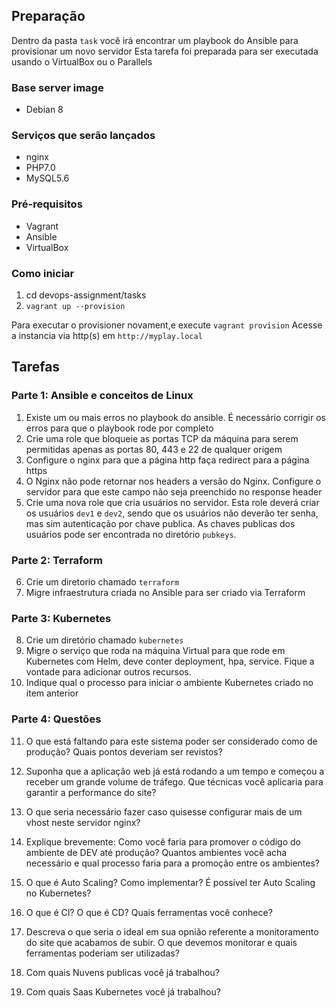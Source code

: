 ## Preparação
Dentro da pasta `task` você irá encontrar um playbook do Ansible para provisionar um novo servidor
Esta tarefa foi preparada para ser executada usando o VirtualBox ou o Parallels

### Base server image
- Debian 8

### Serviços que serão lançados
- nginx
- PHP7.0
- MySQL5.6

### Pré-requisitos
- Vagrant
- Ansible
- VirtualBox

### Como iniciar
1. cd devops-assignment/tasks
2. `vagrant up --provision`

Para executar o provisioner novament,e execute `vagrant provision`
Acesse a instancia via http(s) em `http://myplay.local`

## Tarefas
### Parte 1: Ansible e conceitos de Linux
01. Existe um ou mais erros no playbook do ansible. É necessário corrigir os erros para que o playbook rode por completo
02. Crie uma role que bloqueie as portas TCP da máquina para serem permitidas apenas as portas 80, 443 e 22 de qualquer origem
03. Configure o nginx para que a página http faça redirect para a página https
04. O Nginx não pode retornar nos headers a versão do Nginx. Configure o servidor para que este campo não seja preenchido no response header
05. Crie uma nova role que cria usuários no servidor. Esta role deverá criar os usuários `dev1` e `dev2`, sendo que os usuários não deverão ter senha, mas sim autenticação por chave publica. As chaves publicas dos usuários pode ser encontrada no diretório `pubkeys`.

### Parte 2: Terraform
06. Crie um diretorio chamado `terraform`
07. Migre infraestrutura criada no Ansible para ser criado via Terraform

### Parte 3: Kubernetes
08. Crie um diretório chamado `kubernetes`
09. Migre o serviço que roda na máquina Virtual para que rode em Kubernetes com Helm, deve conter deployment, hpa, service. Fique a vontade para adicionar outros recursos.
10. Indique qual o processo para iniciar o ambiente Kubernetes criado no item anterior

### Parte 4: Questões
11. O que está faltando para este sistema poder ser considerado como de produção? Quais pontos deveriam ser revistos?

12. Suponha que a aplicação web já está rodando a um tempo e começou a receber um grande volume de tráfego. Que técnicas você aplicaria para garantir a performance do site?

13. O que seria necessário fazer caso quisesse configurar mais de um vhost neste servidor nginx?

14. Explique brevemente: Como você faria para promover o código do ambiente de DEV até produção? Quantos ambientes você acha necessário e qual processo faria para a promoção entre os ambientes?

15. O que é Auto Scaling? Como implementar? É possível ter Auto Scaling no Kubernetes?

16. O que é CI? O que é CD? Quais ferramentas você conhece?

17. Descreva o que seria o ideal em sua opnião referente a monitoramento do site que acabamos de subir. O que devemos monitorar e quais ferramentas poderiam ser utilizadas?

18. Com quais Nuvens publicas você já trabalhou?

19. Com quais Saas Kubernetes você já trabalhou?
